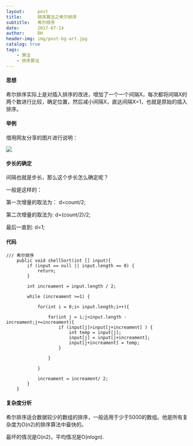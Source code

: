 ```yaml
---
layout:     post
title:      排序算法之希尔排序
subtitle:   希尔排序
date:       2017-07-14
author:     DH
header-img: img/post-bg-art.jpg 
catalog: true
tags:
    - 算法
    - 排序算法
---
```

#### 思想

希尔排序实际上是对插入排序的改进，增加了一个一个间隔X，每次都将间隔X的两个数进行比较，确定位置，然后减小间隔X，直达间隔X=1，也就是原始的插入排序。

#### 举例

借用网友分享的图片进行说明：

![](https://ws4.sinaimg.cn/large/006tKfTcgy1fhjhugfjy6j30fn0ff75b.jpg)

#### 步长的确定

间隔也就是步长，那么这个步长怎么确定呢？

一般是这样的：

第一次增量的取法为： d=count/2;

第二次增量的取法为:  d=(count/2)/2;

最后一直到: d=1;

#### 代码

```
/// 希尔排序
	public void shellSort(int [] input){
		if (input == null || input.length == 0) {
			return;
		}
		
		int increament = input.length / 2;
		
		while (increament >=1) {
			
			for(int i = 0;i< input.length;i++){
				
				for(int j = i;j<input.length - increament;j+=increament){
					if (input[j]>input[j+increament] ) {
						int temp = input[j];
						input[j] = input[j+increament];
						input[j+increament] = temp;
					}
					
				}
				
			}
				
			increament = increament/ 2;
		}
	}  		

```

#### 复杂度分析

希尔排序适合数据较少的数组的排序，一般适用于少于5000的数组。他是所有复杂度为O(n2)的排序算法中最快的。

最坏的情况是O(n2)，平均情况是O(nlogn).
